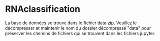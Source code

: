 # RNAclassification
La base de données se trouve dans le fichier data.zip. Veuillez le décompresser et maintenir le nom du dossier décompressé "data" pour préserver les chemins de fichiers qui se trouvent dans les fichiers jupyter. 
